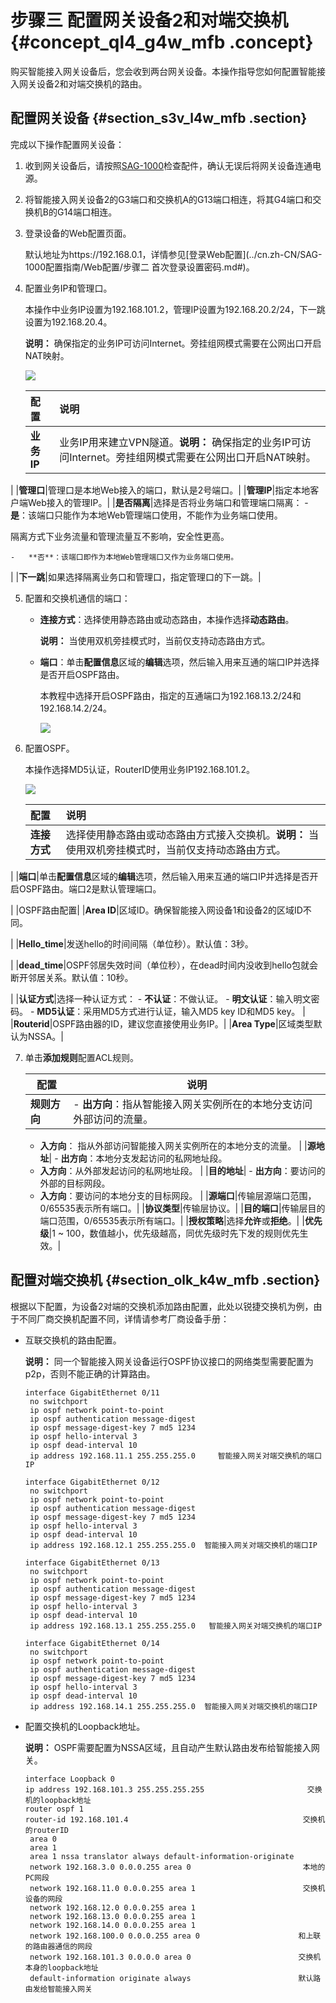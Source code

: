 # 步骤三 配置网关设备2和对端交换机 {#concept_ql4_g4w_mfb .concept}

购买智能接入网关设备后，您会收到两台网关设备。本操作指导您如何配置智能接入网关设备2和对端交换机的路由。

## 配置网关设备 {#section_s3v_l4w_mfb .section}

完成以下操作配置网关设备：

1.  收到网关设备后，请按照[SAG-1000](../cn.zh-CN/产品简介/智能接入网关设备/SAG-1000.md#)检查配件，确认无误后将网关设备连通电源。
2.  将智能接入网关设备2的G3端口和交换机A的G13端口相连，将其G4端口和交换机B的G14端口相连。
3.  登录设备的Web配置页面。

    默认地址为https://192.168.0.1，详情参见[登录Web配置](../cn.zh-CN/SAG-1000配置指南/Web配置/步骤二 首次登录设置密码.md#)。

4.  配置业务IP和管理口。

    本操作中业务IP设置为192.168.101.2，管理IP设置为192.168.20.2/24，下一跳设置为192.168.20.4。

    **说明：** 确保指定的业务IP可访问Internet。旁挂组网模式需要在公网出口开启NAT映射。

    ![](http://static-aliyun-doc.oss-cn-hangzhou.aliyuncs.com/assets/img/23999/154682862213925_zh-CN.png)

    |配置|说明|
    |:-|:-|
    |**业务IP**|业务IP用来建立VPN隧道。**说明：** 确保指定的业务IP可访问Internet。旁挂组网模式需要在公网出口开启NAT映射。

|
    |**管理口**|管理口是本地Web接入的端口，默认是2号端口。|
    |**管理IP**|指定本地客户端Web接入的管理IP。|
    |**是否隔离**|选择是否将业务端口和管理端口隔离：    -   **是**：该端口只能作为本地Web管理端口使用，不能作为业务端口使用。

隔离方式下业务流量和管理流量互不影响，安全性更高。

    -   **否**：该端口即作为本地Web管理端口又作为业务端口使用。
|
    |**下一跳**|如果选择隔离业务口和管理口，指定管理口的下一跳。|

5.  配置和交换机通信的端口：
    -   **连接方式**：选择使用静态路由或动态路由，本操作选择**动态路由**。

        **说明：** 当使用双机旁挂模式时，当前仅支持动态路由方式。

    -   **端口**：单击**配置信息**区域的**编辑**选项，然后输入用来互通的端口IP并选择是否开启OSPF路由。

        本教程中选择开启OSPF路由，指定的互通端口为192.168.13.2/24和192.168.14.2/24。

        ![](http://static-aliyun-doc.oss-cn-hangzhou.aliyuncs.com/assets/img/23999/154682862213926_zh-CN.png)

6.  配置OSPF。

    本操作选择MD5认证，RouterID使用业务IP192.168.101.2。

    ![](http://static-aliyun-doc.oss-cn-hangzhou.aliyuncs.com/assets/img/23999/154682862213927_zh-CN.png)

    |配置|说明|
    |:-|:-|
    |**连接方式**|选择使用静态路由或动态路由方式接入交换机。**说明：** 当使用双机旁挂模式时，当前仅支持动态路由方式。

|
    |**端口**|单击**配置信息**区域的**编辑**选项，然后输入用来互通的端口IP并选择是否开启OSPF路由。端口2是默认管理端口。

|
    |OSPF路由配置|
    |**Area ID**|区域ID。确保智能接入网设备1和设备2的区域ID不同。

|
    |**Hello\_time**|发送hello的时间间隔（单位秒）。默认值：3秒。

|
    |**dead\_time**|OSPF邻居失效时间（单位秒），在dead时间内没收到hello包就会断开邻居关系。默认值：10秒。

|
    |**认证方式**|选择一种认证方式：    -   **不认证**：不做认证。
    -   **明文认证**：输入明文密码。
    -   **MD5认证**：采用MD5方式进行认证，输入MD5 key ID和MD5 key。
|
    |**Routerid**|OSPF路由器的ID，建议您直接使用业务IP。|
    |**Area Type**|区域类型默认为NSSA。|

7.  单击**添加规则**配置ACL规则。

    |配置|说明|
    |--|--|
    |**规则方向**|     -   **出方向**：指从智能接入网关实例所在的本地分支访问外部访问的流量。
    -   **入方向**： 指从外部访问智能接入网关实例所在的本地分支的流量。
 |
    |**源地址**|     -   **出方向**：本地分支发起访问的私网地址段。
    -   **入方向**：从外部发起访问的私网地址段。
 |
    |**目的地址**|     -   **出方向**：要访问的外部的目标网段。
    -   **入方向**：要访问的本地分支的目标网段。
 |
    |**源端口**|传输层源端口范围，0/65535表示所有端口。|
    |**协议类型**|传输层协议。|
    |**目的端口**|传输层目的端口范围，0/65535表示所有端口。|
    |**授权策略**|选择**允许**或**拒绝**。|
    |**优先级**|1 ~ 100，数值越小，优先级越高，同优先级时先下发的规则优先生效。|


## 配置对端交换机 {#section_olk_k4w_mfb .section}

根据以下配置，为设备2对端的交换机添加路由配置，此处以锐捷交换机为例，由于不同厂商交换机配置不同，详情请参考厂商设备手册：

-   互联交换机的路由配置。

    **说明：** 同一个智能接入网关设备运行OSPF协议接口的网络类型需要配置为p2p，否则不能正确的计算路由。

    ```
    interface GigabitEthernet 0/11
     no switchport
     ip ospf network point-to-point
     ip ospf authentication message-digest
     ip ospf message-digest-key 7 md5 1234
     ip ospf hello-interval 3
     ip ospf dead-interval 10
     ip address 192.168.11.1 255.255.255.0     智能接入网关对端交换机的端口IP
    
    interface GigabitEthernet 0/12
     no switchport
     ip ospf network point-to-point
     ip ospf authentication message-digest
     ip ospf message-digest-key 7 md5 1234
     ip ospf hello-interval 3
     ip ospf dead-interval 10
     ip address 192.168.12.1 255.255.255.0  智能接入网关对端交换机的端口IP
    
    interface GigabitEthernet 0/13
     no switchport
     ip ospf network point-to-point
     ip ospf authentication message-digest
     ip ospf message-digest-key 7 md5 1234
     ip ospf hello-interval 3
     ip ospf dead-interval 10
     ip address 192.168.13.1 255.255.255.0   智能接入网关对端交换机的端口IP
    
    interface GigabitEthernet 0/14
     no switchport
     ip ospf network point-to-point
     ip ospf authentication message-digest
     ip ospf message-digest-key 7 md5 1234
     ip ospf hello-interval 3
     ip ospf dead-interval 10
     ip address 192.168.14.1 255.255.255.0  智能接入网关对端交换机的端口IP
    ```

-   配置交换机的Loopback地址。

    **说明：** OSPF需要配置为NSSA区域，且自动产生默认路由发布给智能接入网关。

    ```
    interface Loopback 0
    ip address 192.168.101.3 255.255.255.255                       交换机的loopback地址
    router ospf 1
    router-id 192.168.101.4                                       交换机的routerID
     area 0
     area 1
     area 1 nssa translator always default-information-originate
     network 192.168.3.0 0.0.0.255 area 0                         本地的PC网段
     network 192.168.11.0 0.0.0.255 area 1                        交换机设备的网段
     network 192.168.12.0 0.0.0.255 area 1
     network 192.168.13.0 0.0.0.255 area 1
     network 192.168.14.0 0.0.0.255 area 1
     network 192.168.100.0 0.0.0.255 area 0                      和上联的路由器通信的网段
     network 192.168.101.3 0.0.0.0 area 0                        交换机本身的loopback地址
     default-information originate always                        默认路由发给智能接入网关
    ```


